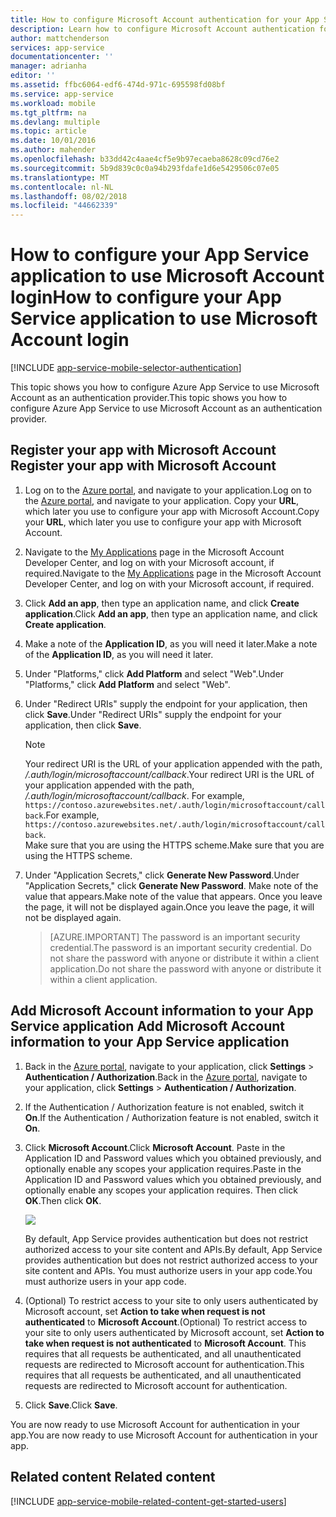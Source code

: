 ```yaml
---
title: How to configure Microsoft Account authentication for your App Services application
description: Learn how to configure Microsoft Account authentication for your App Services application.
author: mattchenderson
services: app-service
documentationcenter: ''
manager: adrianha
editor: ''
ms.assetid: ffbc6064-edf6-474d-971c-695598fd08bf
ms.service: app-service
ms.workload: mobile
ms.tgt_pltfrm: na
ms.devlang: multiple
ms.topic: article
ms.date: 10/01/2016
ms.author: mahender
ms.openlocfilehash: b33dd42c4aae4cf5e9b97ecaeba8628c09cd76e2
ms.sourcegitcommit: 5b9d839c0c0a94b293fdafe1d6e5429506c07e05
ms.translationtype: MT
ms.contentlocale: nl-NL
ms.lasthandoff: 08/02/2018
ms.locfileid: "44662339"
---
```

# <a name="how-to-configure-your-app-service-application-to-use-microsoft-account-login"></a><span data-ttu-id="60666-103">How to configure your App Service application to use Microsoft Account login</span><span class="sxs-lookup"><span data-stu-id="60666-103">How to configure your App Service application to use Microsoft Account login</span></span>
[!INCLUDE [app-service-mobile-selector-authentication](../../includes/app-service-mobile-selector-authentication.md)]

<span data-ttu-id="60666-104">This topic shows you how to configure Azure App Service to use Microsoft Account as an authentication provider.</span><span class="sxs-lookup"><span data-stu-id="60666-104">This topic shows you how to configure Azure App Service to use Microsoft Account as an authentication provider.</span></span> 

## <span data-ttu-id="60666-105"><a name="register-microsoft-account"> </a>Register your app with Microsoft Account</span><span class="sxs-lookup"><span data-stu-id="60666-105"><a name="register-microsoft-account"> </a>Register your app with Microsoft Account</span></span>
1. <span data-ttu-id="60666-106">Log on to the [Azure portal], and navigate to your application.</span><span class="sxs-lookup"><span data-stu-id="60666-106">Log on to the [Azure portal], and navigate to your application.</span></span> <span data-ttu-id="60666-107">Copy your **URL**, which later you use to configure your app with Microsoft Account.</span><span class="sxs-lookup"><span data-stu-id="60666-107">Copy your **URL**, which later you use to configure your app with Microsoft Account.</span></span>
2. <span data-ttu-id="60666-108">Navigate to the [My Applications] page in the Microsoft Account Developer Center, and log on with your Microsoft account, if required.</span><span class="sxs-lookup"><span data-stu-id="60666-108">Navigate to the [My Applications] page in the Microsoft Account Developer Center, and log on with your Microsoft account, if required.</span></span>
3. <span data-ttu-id="60666-109">Click **Add an app**, then type an application name, and click **Create application**.</span><span class="sxs-lookup"><span data-stu-id="60666-109">Click **Add an app**, then type an application name, and click **Create application**.</span></span>
4. <span data-ttu-id="60666-110">Make a note of the **Application ID**, as you will need it later.</span><span class="sxs-lookup"><span data-stu-id="60666-110">Make a note of the **Application ID**, as you will need it later.</span></span> 
5. <span data-ttu-id="60666-111">Under "Platforms," click **Add Platform** and select "Web".</span><span class="sxs-lookup"><span data-stu-id="60666-111">Under "Platforms," click **Add Platform** and select "Web".</span></span>
6. <span data-ttu-id="60666-112">Under "Redirect URIs" supply the endpoint for your application, then click **Save**.</span><span class="sxs-lookup"><span data-stu-id="60666-112">Under "Redirect URIs" supply the endpoint for your application, then click **Save**.</span></span> 
   
   > [!NOTE]
   > <span data-ttu-id="60666-113">Your redirect URI is the URL of your application appended with the path, */.auth/login/microsoftaccount/callback*.</span><span class="sxs-lookup"><span data-stu-id="60666-113">Your redirect URI is the URL of your application appended with the path, */.auth/login/microsoftaccount/callback*.</span></span> <span data-ttu-id="60666-114">For example, `https://contoso.azurewebsites.net/.auth/login/microsoftaccount/callback`.</span><span class="sxs-lookup"><span data-stu-id="60666-114">For example, `https://contoso.azurewebsites.net/.auth/login/microsoftaccount/callback`.</span></span>   
   > <span data-ttu-id="60666-115">Make sure that you are using the HTTPS scheme.</span><span class="sxs-lookup"><span data-stu-id="60666-115">Make sure that you are using the HTTPS scheme.</span></span>
   > 
   > 
7. <span data-ttu-id="60666-116">Under "Application Secrets," click **Generate New Password**.</span><span class="sxs-lookup"><span data-stu-id="60666-116">Under "Application Secrets," click **Generate New Password**.</span></span> <span data-ttu-id="60666-117">Make note of the value that appears.</span><span class="sxs-lookup"><span data-stu-id="60666-117">Make note of the value that appears.</span></span> <span data-ttu-id="60666-118">Once you leave the page, it will not be displayed again.</span><span class="sxs-lookup"><span data-stu-id="60666-118">Once you leave the page, it will not be displayed again.</span></span>

    > [AZURE.IMPORTANT] <span data-ttu-id="60666-119">The password is an important security credential.</span><span class="sxs-lookup"><span data-stu-id="60666-119">The password is an important security credential.</span></span> <span data-ttu-id="60666-120">Do not share the password with anyone or distribute it within a client application.</span><span class="sxs-lookup"><span data-stu-id="60666-120">Do not share the password with anyone or distribute it within a client application.</span></span>

## <span data-ttu-id="60666-121"><a name="secrets"> </a>Add Microsoft Account information to your App Service application</span><span class="sxs-lookup"><span data-stu-id="60666-121"><a name="secrets"> </a>Add Microsoft Account information to your App Service application</span></span>
1. <span data-ttu-id="60666-122">Back in the [Azure portal], navigate to your application, click **Settings** > **Authentication / Authorization**.</span><span class="sxs-lookup"><span data-stu-id="60666-122">Back in the [Azure portal], navigate to your application, click **Settings** > **Authentication / Authorization**.</span></span>
2. <span data-ttu-id="60666-123">If the Authentication / Authorization feature is not enabled, switch it **On**.</span><span class="sxs-lookup"><span data-stu-id="60666-123">If the Authentication / Authorization feature is not enabled, switch it **On**.</span></span>
3. <span data-ttu-id="60666-124">Click **Microsoft Account**.</span><span class="sxs-lookup"><span data-stu-id="60666-124">Click **Microsoft Account**.</span></span> <span data-ttu-id="60666-125">Paste in the Application ID and Password values which you obtained previously, and optionally enable any scopes your application requires.</span><span class="sxs-lookup"><span data-stu-id="60666-125">Paste in the Application ID and Password values which you obtained previously, and optionally enable any scopes your application requires.</span></span> <span data-ttu-id="60666-126">Then click **OK**.</span><span class="sxs-lookup"><span data-stu-id="60666-126">Then click **OK**.</span></span>
   
    ![][1]
   
    <span data-ttu-id="60666-127">By default, App Service provides authentication but does not restrict authorized access to your site content and APIs.</span><span class="sxs-lookup"><span data-stu-id="60666-127">By default, App Service provides authentication but does not restrict authorized access to your site content and APIs.</span></span> <span data-ttu-id="60666-128">You must authorize users in your app code.</span><span class="sxs-lookup"><span data-stu-id="60666-128">You must authorize users in your app code.</span></span>
4. <span data-ttu-id="60666-129">(Optional) To restrict access to your site to only users authenticated by Microsoft account, set **Action to take when request is not authenticated** to **Microsoft Account**.</span><span class="sxs-lookup"><span data-stu-id="60666-129">(Optional) To restrict access to your site to only users authenticated by Microsoft account, set **Action to take when request is not authenticated** to **Microsoft Account**.</span></span> <span data-ttu-id="60666-130">This requires that all requests be authenticated, and all unauthenticated requests are redirected to Microsoft account for authentication.</span><span class="sxs-lookup"><span data-stu-id="60666-130">This requires that all requests be authenticated, and all unauthenticated requests are redirected to Microsoft account for authentication.</span></span>
5. <span data-ttu-id="60666-131">Click **Save**.</span><span class="sxs-lookup"><span data-stu-id="60666-131">Click **Save**.</span></span>

<span data-ttu-id="60666-132">You are now ready to use Microsoft Account for authentication in your app.</span><span class="sxs-lookup"><span data-stu-id="60666-132">You are now ready to use Microsoft Account for authentication in your app.</span></span>

## <span data-ttu-id="60666-133"><a name="related-content"> </a>Related content</span><span class="sxs-lookup"><span data-stu-id="60666-133"><a name="related-content"> </a>Related content</span></span>
[!INCLUDE [app-service-mobile-related-content-get-started-users](../../includes/app-service-mobile-related-content-get-started-users.md)]

<!-- Images. -->

[0]: https://docstestmedia1.blob.core.windows.net/azure-media/articles/app-service-mobile/media/app-service-mobile-how-to-configure-microsoft-authentication/app-service-microsoftaccount-redirect.png
[1]: https://docstestmedia1.blob.core.windows.net/azure-media/articles/app-service-mobile/media/app-service-mobile-how-to-configure-microsoft-authentication/mobile-app-microsoftaccount-settings.png

<!-- URLs. -->

[My Applications]: http://go.microsoft.com/fwlink/p/?LinkId=262039
[Azure portal]: https://portal.azure.com/


